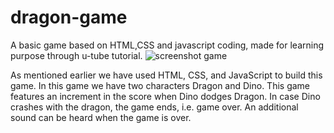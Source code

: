 # dragon-game
A basic game based on HTML,CSS and javascript coding, made for learning purpose through u-tube tutorial.
![screenshot game](https://user-images.githubusercontent.com/112997690/229306934-9764e012-a642-4131-b3aa-b45e0b9a1c2d.png)


As mentioned earlier we have used HTML, CSS, and JavaScript to build this game.
In this game we have two characters Dragon and Dino.
This game features an increment in the score when Dino dodges Dragon.
In case Dino crashes with the dragon, the game ends, i.e. game over.
An additional sound can be heard when the game is over.
